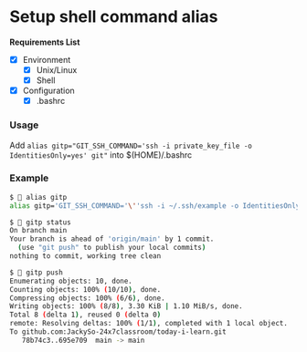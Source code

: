 # Setup shell command alias

**Requirements List**
- [x] Environment
  - [x] Unix/Linux
  - [x] Shell
- [x] Configuration
  - [x] .bashrc

### Usage

Add `alias gitp="GIT_SSH_COMMAND='ssh -i private_key_file -o IdentitiesOnly=yes' git"` into $(HOME)/.bashrc

### Example

```bash
$  alias gitp
alias gitp='GIT_SSH_COMMAND='\''ssh -i ~/.ssh/example -o IdentitiesOnly=yes'\'' git'

$  gitp status
On branch main
Your branch is ahead of 'origin/main' by 1 commit.
  (use "git push" to publish your local commits)
nothing to commit, working tree clean

$  gitp push
Enumerating objects: 10, done.
Counting objects: 100% (10/10), done.
Compressing objects: 100% (6/6), done.
Writing objects: 100% (8/8), 3.30 KiB | 1.10 MiB/s, done.
Total 8 (delta 1), reused 0 (delta 0)
remote: Resolving deltas: 100% (1/1), completed with 1 local object.
To github.com:JackySo-24x7classroom/today-i-learn.git
   78b74c3..695e709  main -> main
```

